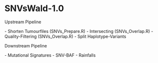 # SNVsWald-1.0

<p> Upstream Pipeline </p>
- Shorten Tumourfiles (SNVs_Prepare.R)
- Intersecting (SNVs_Overlap.R)
- Quality-Filtering (SNVs_Overlap.R)
- Split Haplotype-Variants

<p> Downstream Pipeline </p>
- Mutational Signatures
- SNV-BAF
- Rainfalls
